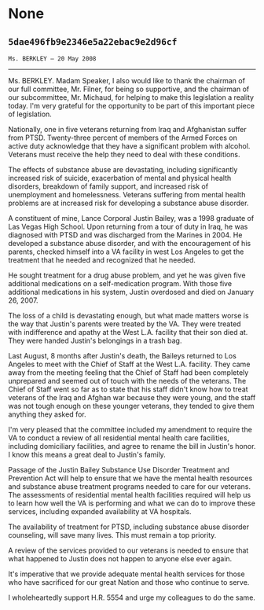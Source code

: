 # None
## `5dae496fb9e2346e5a22ebac9e2d96cf`
`Ms. BERKLEY — 20 May 2008`

---


Ms. BERKLEY. Madam Speaker, I also would like to thank the chairman 
of our full committee, Mr. Filner, for being so supportive, and the 
chairman of our subcommittee, Mr. Michaud, for helping to make this 
legislation a reality today. I'm very grateful for the opportunity to 
be part of this important piece of legislation.

Nationally, one in five veterans returning from Iraq and Afghanistan 
suffer from PTSD. Twenty-three percent of members of the Armed Forces 
on active duty acknowledge that they have a significant problem with 
alcohol. Veterans must receive the help they need to deal with these 
conditions.

The effects of substance abuse are devastating, including 
significantly increased risk of suicide, exacerbation of mental and 
physical health disorders, breakdown of family support, and increased 
risk of unemployment and homelessness. Veterans suffering from mental 
health problems are at increased risk for developing a substance abuse 
disorder.

A constituent of mine, Lance Corporal Justin Bailey, was a 1998 
graduate of Las Vegas High School. Upon returning from a tour of duty 
in Iraq, he was diagnosed with PTSD and was discharged from the Marines 
in 2004. He developed a substance abuse disorder, and with the 
encouragement of his parents, checked himself into a VA facility in 
west Los Angeles to get the treatment that he needed and recognized 
that he needed.

He sought treatment for a drug abuse problem, and yet he was given 
five additional medications on a self-medication program. With those 
five additional medications in his system, Justin overdosed and died on 
January 26, 2007.

The loss of a child is devastating enough, but what made matters 
worse is the way that Justin's parents were treated by the VA. They 
were treated with indifference and apathy at the West L.A. facility 
that their son died at. They were handed Justin's belongings in a trash 
bag.

Last August, 8 months after Justin's death, the Baileys returned to 
Los Angeles to meet with the Chief of Staff at the West L.A. facility. 
They came away from the meeting feeling that the Chief of Staff had 
been completely unprepared and seemed out of touch with the needs of 
the veterans. The Chief of Staff went so far as to state that his staff 
didn't know how to treat veterans of the Iraq and Afghan war because 
they were young, and the staff was not tough enough on these younger 
veterans, they tended to give them anything they asked for.

I'm very pleased that the committee included my amendment to require 
the VA to conduct a review of all residential mental health care 
facilities, including domiciliary facilities, and agree to rename the 
bill in Justin's honor. I know this means a great deal to Justin's 
family.

Passage of the Justin Bailey Substance Use Disorder Treatment and 
Prevention Act will help to ensure that we have the mental health 
resources and substance abuse treatment programs needed to care for our 
veterans. The assessments of residential mental health facilities 
required will help us to learn how well the VA is performing and what 
we can do to improve these services, including expanded availability at 
VA hospitals.

The availability of treatment for PTSD, including substance abuse 
disorder counseling, will save many lives. This must remain a top 
priority.

A review of the services provided to our veterans is needed to ensure 
that what happened to Justin does not happen to anyone else ever again.

It's imperative that we provide adequate mental health services for 
those who have sacrificed for our great Nation and those who continue 
to serve.

I wholeheartedly support H.R. 5554 and urge my colleagues to do the 
same.